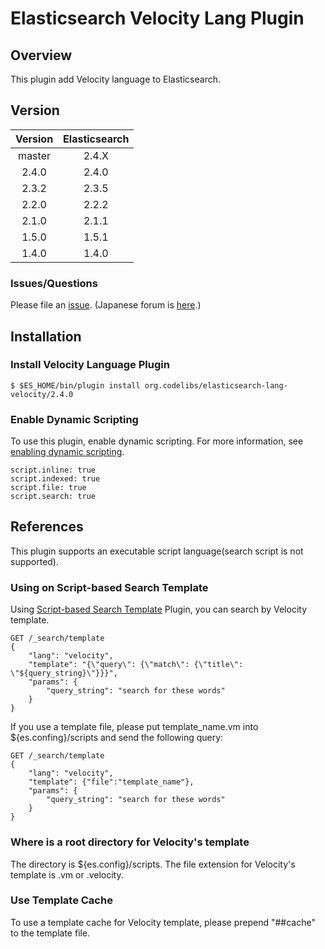Elasticsearch Velocity Lang Plugin
=======================

## Overview

This plugin add Velocity language to Elasticsearch.

## Version

| Version   | Elasticsearch |
|:---------:|:-------------:|
| master    | 2.4.X         |
| 2.4.0     | 2.4.0         |
| 2.3.2     | 2.3.5         |
| 2.2.0     | 2.2.2         |
| 2.1.0     | 2.1.1         |
| 1.5.0     | 1.5.1         |
| 1.4.0     | 1.4.0         |

### Issues/Questions

Please file an [issue](https://github.com/codelibs/elasticsearch-lang-velocity/issues "issue").
(Japanese forum is [here](https://github.com/codelibs/codelibs-ja-forum "here").)

## Installation

### Install Velocity Language Plugin

    $ $ES_HOME/bin/plugin install org.codelibs/elasticsearch-lang-velocity/2.4.0

### Enable Dynamic Scripting

To use this plugin, enable dynamic scripting.
For more information, see [enabling dynamic scripting](https://www.elastic.co/guide/en/elasticsearch/reference/current/modules-scripting.html#enable-dynamic-scripting "enabling dynamic scripting").

    script.inline: true
    script.indexed: true
    script.file: true
    script.search: true



## References

This plugin supports an executable script language(search script is not supported).

### Using on Script-based Search Template

Using [Script-based Search Template](https://github.com/codelibs/elasticsearch-sstmpl "Script-based Search Template") Plugin, you can search by Velocity template.

    GET /_search/template
    {
        "lang": "velocity",
        "template": "{\"query\": {\"match\": {\"title\": \"${query_string}\"}}}",
        "params": {
            "query_string": "search for these words"
        }
    }

If you use a template file, please put template\_name.vm into ${es.confing}/scripts and send the following query:

    GET /_search/template
    {
        "lang": "velocity",
        "template": {"file":"template_name"},
        "params": {
            "query_string": "search for these words"
        }
    }

### Where is a root directory for Velocity's template

The directory is ${es.config}/scripts.
The file extension for Velocity's template is .vm or .velocity.

### Use Template Cache

To use a template cache for Velocity template, please prepend "##cache" to the template file.

